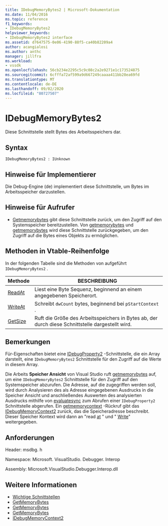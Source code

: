 ```yaml
---
title: IDebugMemoryBytes2 | Microsoft-Dokumentation
ms.date: 11/04/2016
ms.topic: reference
f1_keywords:
- IDebugMemoryBytes2
helpviewer_keywords:
- IDebugMemoryBytes2 interface
ms.assetid: d7647575-0e06-4190-88f5-ca40b82209a4
author: acangialosi
ms.author: anthc
manager: jillfra
ms.workload:
- vssdk
ms.openlocfilehash: 56cb234e2295c5c9c08c2a2e9271e1c173524875
ms.sourcegitcommit: 6cfffa72af599a9d667249caaaa411bb28ea69fd
ms.translationtype: MT
ms.contentlocale: de-DE
ms.lasthandoff: 09/02/2020
ms.locfileid: "80727507"
---
```

# <a name="idebugmemorybytes2"></a>IDebugMemoryBytes2
Diese Schnittstelle stellt Bytes des Arbeitsspeichers dar.

## <a name="syntax"></a>Syntax

```
IDebugMemoryBytes2 : IUnknown
```

## <a name="notes-for-implementers"></a>Hinweise für Implementierer
 Die Debug-Engine (de) implementiert diese Schnittstelle, um Bytes im Arbeitsspeicher darzustellen.

## <a name="notes-for-callers"></a>Hinweise für Aufrufer
- [Getmemorybytes](../../../extensibility/debugger/reference/idebugprogram2-getmemorybytes.md) gibt diese Schnittstelle zurück, um den Zugriff auf den Systemspeicher bereitzustellen. Von [getmemorybytes](../../../extensibility/debugger/reference/idebugproperty2-getmemorybytes.md) und [getmemorybytes](../../../extensibility/debugger/reference/idebugreference2-getmemorybytes.md) wird diese Schnittstelle zurückgegeben, um den Zugriff auf die Bytes eines Objekts zu ermöglichen.

## <a name="methods-in-vtable-order"></a>Methoden in Vtable-Reihenfolge
 In der folgenden Tabelle sind die Methoden von aufgeführt `IDebugMemoryBytes2` .

|Methode|BESCHREIBUNG|
|------------|-----------------|
|[ReadAt](../../../extensibility/debugger/reference/idebugmemorybytes2-readat.md)|Liest eine Byte Sequenz, beginnend an einem angegebenen Speicherort.|
|[WriteAt](../../../extensibility/debugger/reference/idebugmemorybytes2-writeat.md)|Schreibt `dwCount` bytes, beginnend bei `pStartContext` .|
|[GetSize](../../../extensibility/debugger/reference/idebugmemorybytes2-getsize.md)|Ruft die Größe des Arbeitsspeichers in Bytes ab, der durch diese Schnittstelle dargestellt wird.|

## <a name="remarks"></a>Bemerkungen
 Für-Eigenschaften bietet eine [IDebugProperty2](../../../extensibility/debugger/reference/idebugproperty2.md) -Schnittstelle, die ein Array darstellt, eine `IDebugMemoryBytes2` Schnittstelle für den Zugriff auf die Werte in diesem Array.

 Die Arbeits **Speicher Ansicht** von Visual Studio ruft [getmemorybytes](../../../extensibility/debugger/reference/idebugprogram2-getmemorybytes.md) auf, um eine `IDebugMemoryBytes2` Schnittstelle für den Zugriff auf den Systemspeicher abzurufen. Die Adresse, auf die zugegriffen werden soll, wird durch Analysieren des als Adresse eingegebenen Ausdrucks in die Speicher Ansicht und anschließendes Auswerten des analysierten Ausdrucks mithilfe von [evaluatesync](../../../extensibility/debugger/reference/idebugexpression2-evaluatesync.md) zum Abrufen einer `IDebugProperty2` Schnittstelle abgerufen. Ein [getmemorycontext](../../../extensibility/debugger/reference/idebugproperty2-getmemorycontext.md) -Rückruf gibt das [IDebugMemoryContext2](../../../extensibility/debugger/reference/idebugmemorycontext2.md) zurück, das die Speicheradresse beschreibt. Dieser Speicher Kontext wird dann an "read [at](../../../extensibility/debugger/reference/idebugmemorybytes2-readat.md) " und " [Write](../../../extensibility/debugger/reference/idebugmemorybytes2-writeat.md)" weitergegeben.

## <a name="requirements"></a>Anforderungen
 Header: msdbg. h

 Namespace: Microsoft. VisualStudio. Debugger. Interop

 Assembly: Microsoft.VisualStudio.Debugger.Interop.dll

## <a name="see-also"></a>Weitere Informationen
- [Wichtige Schnittstellen](../../../extensibility/debugger/reference/core-interfaces.md)
- [GetMemoryBytes](../../../extensibility/debugger/reference/idebugprogram2-getmemorybytes.md)
- [GetMemoryBytes](../../../extensibility/debugger/reference/idebugproperty2-getmemorybytes.md)
- [GetMemoryBytes](../../../extensibility/debugger/reference/idebugreference2-getmemorybytes.md)
- [IDebugMemoryContext2](../../../extensibility/debugger/reference/idebugmemorycontext2.md)
